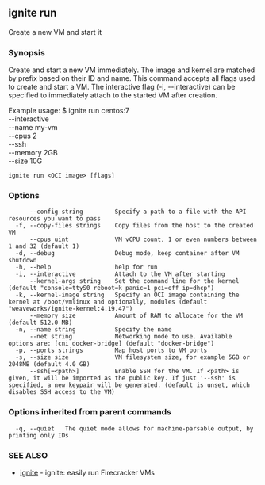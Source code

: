 ## ignite run

Create a new VM and start it

### Synopsis


Create and start a new VM immediately. The image and kernel are matched by
prefix based on their ID and name. This command accepts all flags used to
create and start a VM. The interactive flag (-i, --interactive) can be
specified to immediately attach to the started VM after creation.

Example usage:
	$ ignite run centos:7 \
		--interactive \
		--name my-vm \
		--cpus 2 \
		--ssh \
		--memory 2GB \
		--size 10G


```
ignite run <OCI image> [flags]
```

### Options

```
      --config string         Specify a path to a file with the API resources you want to pass
  -f, --copy-files strings    Copy files from the host to the created VM
      --cpus uint             VM vCPU count, 1 or even numbers between 1 and 32 (default 1)
  -d, --debug                 Debug mode, keep container after VM shutdown
  -h, --help                  help for run
  -i, --interactive           Attach to the VM after starting
      --kernel-args string    Set the command line for the kernel (default "console=ttyS0 reboot=k panic=1 pci=off ip=dhcp")
  -k, --kernel-image string   Specify an OCI image containing the kernel at /boot/vmlinux and optionally, modules (default "weaveworks/ignite-kernel:4.19.47")
      --memory size           Amount of RAM to allocate for the VM (default 512.0 MB)
  -n, --name string           Specify the name
      --net string            Networking mode to use. Available options are: [cni docker-bridge] (default "docker-bridge")
  -p, --ports strings         Map host ports to VM ports
  -s, --size size             VM filesystem size, for example 5GB or 2048MB (default 4.0 GB)
      --ssh[=<path>]          Enable SSH for the VM. If <path> is given, it will be imported as the public key. If just '--ssh' is specified, a new keypair will be generated. (default is unset, which disables SSH access to the VM)
```

### Options inherited from parent commands

```
  -q, --quiet   The quiet mode allows for machine-parsable output, by printing only IDs
```

### SEE ALSO

* [ignite](ignite.md)	 - ignite: easily run Firecracker VMs

